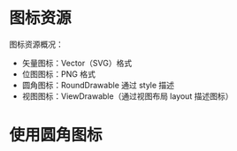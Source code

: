 # 图标资源

图标资源概况：
- 矢量图标：Vector（SVG）格式
- 位图图标：PNG 格式
- 圆角图标：RoundDrawable 通过 style 描述
- 视图图标：ViewDrawable（通过视图布局 layout 描述图标）

# 使用圆角图标
